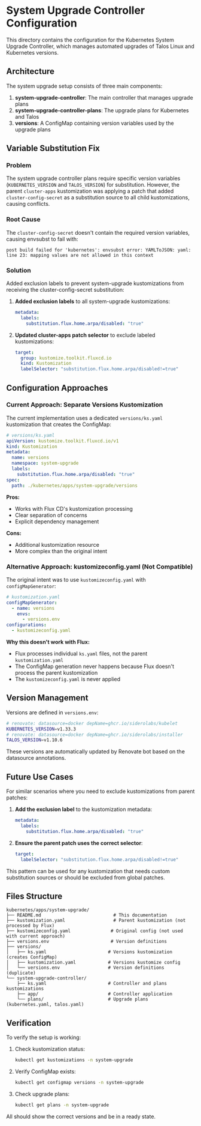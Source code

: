 # System Upgrade Controller Configuration

This directory contains the configuration for the Kubernetes System Upgrade Controller, which manages automated upgrades of Talos Linux and Kubernetes versions.

## Architecture

The system upgrade setup consists of three main components:

1. **system-upgrade-controller**: The main controller that manages upgrade plans
2. **system-upgrade-controller-plans**: The upgrade plans for Kubernetes and Talos
3. **versions**: A ConfigMap containing version variables used by the upgrade plans

## Variable Substitution Fix

### Problem
The system upgrade controller plans require specific version variables (`KUBERNETES_VERSION` and `TALOS_VERSION`) for substitution. However, the parent `cluster-apps` kustomization was applying a patch that added `cluster-config-secret` as a substitution source to all child kustomizations, causing conflicts.

### Root Cause
The `cluster-config-secret` doesn't contain the required version variables, causing envsubst to fail with:
```
post build failed for 'kubernetes': envsubst error: YAMLToJSON: yaml: line 23: mapping values are not allowed in this context
```

### Solution
Added exclusion labels to prevent system-upgrade kustomizations from receiving the cluster-config-secret substitution:

1. **Added exclusion labels** to all system-upgrade kustomizations:
   ```yaml
   metadata:
     labels:
       substitution.flux.home.arpa/disabled: "true"
   ```

2. **Updated cluster-apps patch selector** to exclude labeled kustomizations:
   ```yaml
   target:
     group: kustomize.toolkit.fluxcd.io
     kind: Kustomization
     labelSelector: "substitution.flux.home.arpa/disabled!=true"
   ```

## Configuration Approaches

### Current Approach: Separate Versions Kustomization
The current implementation uses a dedicated `versions/ks.yaml` kustomization that creates the ConfigMap:

```yaml
# versions/ks.yaml
apiVersion: kustomize.toolkit.fluxcd.io/v1
kind: Kustomization
metadata:
  name: versions
  namespace: system-upgrade
  labels:
    substitution.flux.home.arpa/disabled: "true"
spec:
  path: ./kubernetes/apps/system-upgrade/versions
```

**Pros:**
- Works with Flux CD's kustomization processing
- Clear separation of concerns
- Explicit dependency management

**Cons:**
- Additional kustomization resource
- More complex than the original intent

### Alternative Approach: kustomizeconfig.yaml (Not Compatible)
The original intent was to use `kustomizeconfig.yaml` with `configMapGenerator`:

```yaml
# kustomization.yaml
configMapGenerator:
  - name: versions
    envs:
      - versions.env
configurations:
  - kustomizeconfig.yaml
```

**Why this doesn't work with Flux:**
- Flux processes individual `ks.yaml` files, not the parent `kustomization.yaml`
- The ConfigMap generation never happens because Flux doesn't process the parent kustomization
- The `kustomizeconfig.yaml` is never applied

## Version Management

Versions are defined in `versions.env`:
```bash
# renovate: datasource=docker depName=ghcr.io/siderolabs/kubelet
KUBERNETES_VERSION=v1.33.3
# renovate: datasource=docker depName=ghcr.io/siderolabs/installer
TALOS_VERSION=v1.10.6
```

These versions are automatically updated by Renovate bot based on the datasource annotations.

## Future Use Cases

For similar scenarios where you need to exclude kustomizations from parent patches:

1. **Add the exclusion label** to the kustomization metadata:
   ```yaml
   metadata:
     labels:
       substitution.flux.home.arpa/disabled: "true"
   ```

2. **Ensure the parent patch uses the correct selector**:
   ```yaml
   target:
     labelSelector: "substitution.flux.home.arpa/disabled!=true"
   ```

This pattern can be used for any kustomization that needs custom substitution sources or should be excluded from global patches.

## Files Structure

```
kubernetes/apps/system-upgrade/
├── README.md                           # This documentation
├── kustomization.yaml                  # Parent kustomization (not processed by Flux)
├── kustomizeconfig.yaml               # Original config (not used with current approach)
├── versions.env                       # Version definitions
├── versions/
│   ├── ks.yaml                       # Versions kustomization (creates ConfigMap)
│   ├── kustomization.yaml            # Versions kustomize config
│   └── versions.env                  # Version definitions (duplicate)
└── system-upgrade-controller/
    ├── ks.yaml                       # Controller and plans kustomizations
    ├── app/                          # Controller application
    └── plans/                        # Upgrade plans (kubernetes.yaml, talos.yaml)
```

## Verification

To verify the setup is working:

1. Check kustomization status:
   ```bash
   kubectl get kustomizations -n system-upgrade
   ```

2. Verify ConfigMap exists:
   ```bash
   kubectl get configmap versions -n system-upgrade
   ```

3. Check upgrade plans:
   ```bash
   kubectl get plans -n system-upgrade
   ```

All should show the correct versions and be in a ready state.
